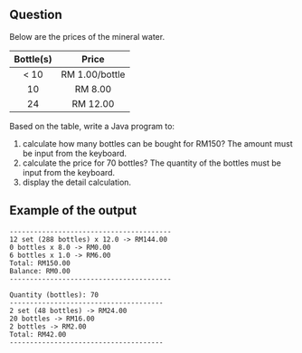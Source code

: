 ## Question

Below are the prices of the mineral water.

| **Bottle(s)** | **Price**       |
|:----------:|:---------------:|
| < 10       | RM 1\.00/bottle |
| 10         | RM 8\.00        |
| 24         | RM 12\.00       |

Based on the table, write a Java program to:

1. calculate how many bottles can be bought for RM150? The amount must be input from the keyboard.
1. calculate the price for 70 bottles? The quantity of the bottles must be input from the keyboard.
1. display the detail calculation.

## Example of the output
```
----------------------------------------
12 set (288 bottles) x 12.0 -> RM144.00
0 bottles x 8.0 -> RM0.00
6 bottles x 1.0 -> RM6.00
Total: RM150.00
Balance: RM0.00
----------------------------------------

Quantity (bottles): 70
--------------------------------------
2 set (48 bottles) -> RM24.00
20 bottles -> RM16.00
2 bottles -> RM2.00
Total: RM42.00
--------------------------------------
```
